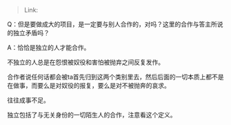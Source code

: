 > Link: 

Q：但是要做成大的项目，是一定要与别人合作的，对吗？这里的合作与答主所说的独立矛盾吗？

A：恰恰是独立的人才能合作。

不独立的人总是在怨恨被奴役和害怕被抛弃之间反复发作。

合作者说任何话都会被ta首先归到这两个类别里去，然后后面的一切本质上都不是在做事，而要么是对奴役的报复，要么是对不被抛奔的哀求。

往往成事不足。

独立包括了与无关身份的一切陌生人的合作，注意看这个定义。
